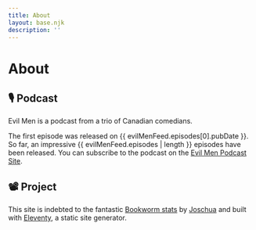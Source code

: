 ```yaml
---
title: About
layout: base.njk
description: ''
---
```


<div class="about-page">
<div class="about-text">

# About

## 🎙 Podcast

Evil Men is a podcast from a trio of Canadian comedians.

The first episode was released on {{ evilMenFeed.episodes[0].pubDate }}. So far, an impressive {{ evilMenFeed.episodes | length }} episodes have been released. You can subscribe to the podcast on the [Evil Men Podcast Site](https://thesonarnetwork.com/evil-men/).

## 📽 Project

This site is indebted to the fantastic [Bookworm stats](https://bookworm-stats.pages.dev/) by [Joschua](https://twitter.com/selfire1) and built with [Eleventy](https://www.11ty.dev/), a static site generator.

</div>
</div>
